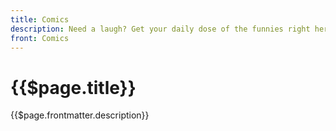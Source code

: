 ```yaml
---
title: Comics
description: Need a laugh? Get your daily dose of the funnies right here.
front: Comics
---
```


# {{$page.title}}
{{$page.frontmatter.description}}

<ClientOnly>
<Comics />
</ClientOnly>